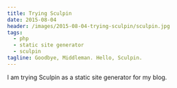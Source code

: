 ```yaml
---
title: Trying Sculpin
date: 2015-08-04
header: /images/2015-08-04-trying-sculpin/sculpin.jpg
tags:
  - php
  - static site generator
  - sculpin
tagline: Goodbye, Middleman. Hello, Sculpin.
---
```


I am trying Sculpin as a static site generator for my blog.
